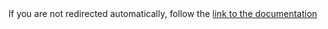 <html lang="en-US">
    <head>
        <meta charset="UTF-8">
        <meta http-equiv="refresh" content="1;url=doxygen/html/index.html">
        <title>Page Redirection</title>
    </head>
    <body>
        If you are not redirected automatically, follow the <a href="doxygen/html/index.html">link to the documentation</a>
    </body>
</html>
